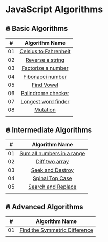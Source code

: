 # JavaScript Algorithms

## 🔥 Basic Algorithms
|   #   |                           Algorithm Name                            |
| :---: | :-----------------------------------------------------------------: |
|  01   | [Celsius to Fahrenheit](/Basic_Algorithms/celsius_to_fahrenheit.js) |
|  02   |      [Reverse a string](/Basic_Algorithms/reverse-a-string.js)      |
|  03   |    [Factorize a number](/Basic_Algorithms/factorize_a_number.js)    |
|  04   |         [Fibonacci number](/Basic_Algorithms/fibonacci.js)          |
|  05   |           [Find Vowel](/Basic_Algorithms/find-vowels.js)            |
|  06   |    [Palindrome checker](/Basic_Algorithms/palindrome-checker.js)    |
|  07   |   [Longest word finder](/Basic_Algorithms/longest-word-finder.js)   |
|  08   |              [Mutation](/Basic_Algorithms/mutation.js)              |
|       |                                                                     |





## 🔥 Intermediate Algorithms
|   #   |                              Algorithm Name                              |
| :---: | :----------------------------------------------------------------------: |
|  01   | [Sum all numbers in a range](/Intermediate_Algorithms/sum_all_number.js) |
|  02   |       [Diff two array](/Intermediate_Algorithms/diff_two_array.js)       |
|  03   |     [Seek and Destroy](/Intermediate_Algorithms/seek_and_destroy.js)     |
|  04   |      [Spinal Top Case](/Intermediate_Algorithms/spinal_top_case.js)      |
|  05   |   [Search and Replace](/Intermediate_Algorithms/search_and_replace.js)   |
|       |                                                                          |

## 🔥 Advanced Algorithms
|   #   |                                Algorithm Name                                 |
| :---: | :---------------------------------------------------------------------------: |
|  01   | [Find the Symmetric Difference](/Advanced_Algorithms/symmetric_difference.js) |
|       |                                                                               |